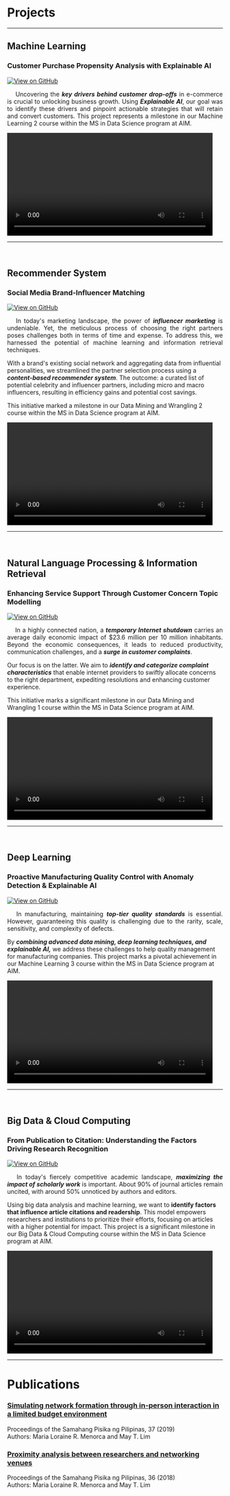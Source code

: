 # Projects

<hr>

## Machine Learning 

### Customer Purchase Propensity Analysis with Explainable AI

[![View on GitHub](https://img.shields.io/badge/GitHub-View_on_GitHub-blue?logo=GitHub)](https://github.com/lorainemnrc/predict-purchase-propensity)

<p align="justify"> &emsp;
Uncovering the <strong><em>key drivers behind customer drop-offs</em></strong> in e-commerce is crucial to unlocking business growth. Using <strong><em>Explainable AI</em></strong>, our goal was to identify these drivers and pinpoint actionable strategies that will retain and convert customers. This project represents a milestone in our Machine Learning 2 course within the MS in Data Science program at AIM.
</p>

<video autoplay controls width="480">
  <source src="images/poster_purchase_propensity.mp4" type="video/mp4">
  Your browser does not support the video tag.
</video>

---
<br>

## Recommender System

### Social Media Brand-Influencer Matching
[![View on GitHub](https://img.shields.io/badge/GitHub-View_on_GitHub-blue?logo=GitHub)](https://github.com/lorainemnrc/recsys-socmed-marketing)

<p align="justify"> &emsp;
  In today's marketing landscape, the power of <strong><em>influencer marketing</em></strong> is undeniable. Yet, the meticulous process of choosing the right partners poses challenges both in terms of time and expense. To address this, we harnessed the potential of machine learning and information retrieval techniques. <br>
  
  With a brand's existing social network and aggregating data from influential personalities, we streamlined the partner selection process using a <strong><em>content-based recommender system</em></strong>. The outcome: a curated list of potential celebrity and influencer partners, including micro and macro influencers, resulting in efficiency gains and potential cost savings. <br>
  
  This initiative marked a milestone in our Data Mining and Wrangling 2 course within the MS in Data Science program at AIM.
</p>

<video autoplay controls width="480">
  <source src="images/poster_socmed_recsys.mp4" type="video/mp4">
  Your browser does not support the video tag.
</video>

---
<br>

## Natural Language Processing & Information Retrieval

### Enhancing Service Support Through Customer Concern Topic Modelling

[![View on GitHub](https://img.shields.io/badge/GitHub-View_on_GitHub-blue?logo=GitHub)](https://github.com/lorainemnrc/nlp-topic-modeling-pldt)

<p align="justify"> &emsp;
  In a highly connected nation, a <strong><em>temporary Internet shutdown</em></strong> carries an average daily economic impact of $23.6 million per 10 million inhabitants. Beyond the economic consequences, it leads to reduced productivity, communication challenges, and a <strong><em>surge in customer complaints</em></strong>.<br>
    
  Our focus is on the latter. We aim to <strong><em>identify and categorize complaint characteristics</em></strong> that enable internet providers to swiftly allocate concerns to the right department, expediting resolutions and enhancing customer experience. <br>
  
  This initiative marks a significant milestone in our Data Mining and Wrangling 1 course within the MS in Data Science program at AIM.
</p>

<video autoplay controls width="480">
  <source src="images/poster_pldt_topicmodeling.mp4" type="video/mp4">
  Your browser does not support the video tag.
</video>

---
<br>

## Deep Learning

### Proactive Manufacturing Quality Control with Anomaly Detection & Explainable AI
[![View on GitHub](https://img.shields.io/badge/GitHub-View_on_GitHub-blue?logo=GitHub)](https://github.com/lorainemnrc/deep-learning-cv-anomaly-detection)

<p align="justify"> &emsp;
  In manufacturing, maintaining <strong><em>top-tier quality standards</em></strong> is essential. However, guaranteeing this quality is challenging due to the rarity, scale, sensitivity, and complexity of defects. <br>
  
  By <strong><em>combining advanced data mining, deep learning techniques, and explainable AI,</em></strong> we address these challenges to help quality management for manufacturing companies. This project marks a pivotal achievement in our Machine Learning 3 course within the MS in Data Science program at AIM.
</p>

<video autoplay controls width="480">
  <source src="images/poster_cv_anomaly_detection.mp4" type="video/mp4">
  Your browser does not support the video tag.
</video>

---
<br>

## Big Data & Cloud Computing

### From Publication to Citation: Understanding the Factors Driving Research Recognition

[![View on GitHub](https://img.shields.io/badge/GitHub-View_on_GitHub-blue?logo=GitHub)](https://github.com/lorainemnrc/big-data-researcher-opportunity)

<p align="justify"> &emsp;
  In today's fiercely competitive academic landscape, <strong><em>maximizing the impact of scholarly work</em></strong> is important. About 90% of journal articles remain uncited, with around 50% unnoticed by authors and editors. <br>
  
  Using big data analysis and machine learning, we want to <strong><em></em>identify factors that influence article citations and readership</em></strong>. This model empowers researchers and institutions to prioritize their efforts, focusing on articles with a higher potential for impact. This project is a significant milestone in our Big Data & Cloud Computing course within the MS in Data Science program at AIM.
</p>

<video autoplay controls width="480">
  <source src="images/poster_researcher_opportunity.mp4" type="video/mp4">
  Your browser does not support the video tag.
</video>

<hr>

# Publications

### [Simulating network formation through in-person interaction in a limited budget environment](https://proceedings.spp-online.org/article/view/SPP-2019-1F-04)

Proceedings of the Samahang Pisika ng Pilipinas, 37 (2019)<br>
Authors: Maria Loraine R. Menorca and May T. Lim
<br>
### [Proximity analysis between researchers and networking venues](https://proceedings.spp-online.org/article/view/SPP-2018-PC-31)

Proceedings of the Samahang Pisika ng Pilipinas, 36 (2018)<br>
Authors: Maria Loraine R. Menorca and May T. Lim
